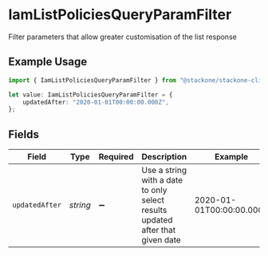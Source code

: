 # IamListPoliciesQueryParamFilter

Filter parameters that allow greater customisation of the list response

## Example Usage

```typescript
import { IamListPoliciesQueryParamFilter } from "@stackone/stackone-client-ts/sdk/models/operations";

let value: IamListPoliciesQueryParamFilter = {
    updatedAfter: "2020-01-01T00:00:00.000Z",
};
```

## Fields

| Field                                                                         | Type                                                                          | Required                                                                      | Description                                                                   | Example                                                                       |
| ----------------------------------------------------------------------------- | ----------------------------------------------------------------------------- | ----------------------------------------------------------------------------- | ----------------------------------------------------------------------------- | ----------------------------------------------------------------------------- |
| `updatedAfter`                                                                | *string*                                                                      | :heavy_minus_sign:                                                            | Use a string with a date to only select results updated after that given date | 2020-01-01T00:00:00.000Z                                                      |